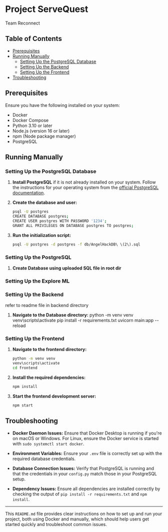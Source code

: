 # Project ServeQuest
Team Reconnect

## Table of Contents

- [Prerequisites](#prerequisites)
- [Running Manually](#running-manually)
  - [Setting Up the PostgreSQL Database](#setting-up-the-postgresql-database)
  - [Setting Up the Backend](#setting-up-the-backend)
  - [Setting Up the Frontend](#setting-up-the-frontend)
- [Troubleshooting](#troubleshooting)

## Prerequisites

Ensure you have the following installed on your system:
- Docker
- Docker Compose
- Python 3.10 or later
- Node.js (version 16 or later)
- npm (Node package manager)
- PostgreSQL

## Running Manually

### Setting Up the PostgreSQL Database

1. **Install PostgreSQL** if it is not already installed on your system. Follow the instructions for your operating system from the [official PostgreSQL documentation](https://www.postgresql.org/docs/).

2. **Create the database and user:**
   ```bash
   psql -U postgres
   CREATE DATABASE postgres;
   CREATE USER postgres WITH PASSWORD '1234';
   GRANT ALL PRIVILEGES ON DATABASE postgres TO postgres;
   ```

3. **Run the initialization script:**
   ```bash
   psql -U postgres -d postgres -f db/AngelHackDB\ \(2\).sql
   ```
### Setting Up the PostgreSQL
1. **Create Database using uploaded SQL file in root dir**

### Setting Up the Explore ML


### Setting Up the Backend
refer to readme file in backend directory
1. **Navigate to the Database directory:**
   python -m venv venv
   venv\scripts\activate
   pip install -r requirements.txt
   uvicorn main:app --reload

### Setting Up the Frontend

1. **Navigate to the frontend directory:**
   ```bash
   python -m venv venv
   venv\scripts\activate
   cd frontend
   ```

2. **Install the required dependencies:**
   ```bash
   npm install
   ```

3. **Start the frontend development server:**
   ```bash
   npm start
   ```

## Troubleshooting

- **Docker Daemon Issues:**
  Ensure that Docker Desktop is running if you're on macOS or Windows. For Linux, ensure the Docker service is started with `sudo systemctl start docker`.

- **Environment Variables:**
  Ensure your `.env` file is correctly set up with the required database credentials.

- **Database Connection Issues:**
  Verify that PostgreSQL is running and that the credentials in your `config.py` match those in your PostgreSQL setup.

- **Dependency Issues:**
  Ensure all dependencies are installed correctly by checking the output of `pip install -r requirements.txt` and `npm install`.

---

This `README.md` file provides clear instructions on how to set up and run your project, both using Docker and manually, which should help users get started quickly and troubleshoot common issues.
